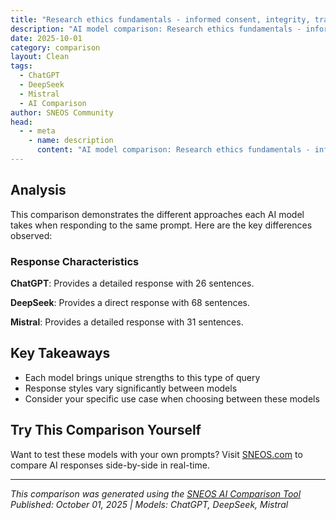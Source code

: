 ```yaml
---
title: "Research ethics fundamentals - informed consent, integrity, transparency"
description: "AI model comparison: Research ethics fundamentals - informed consent, integrity, transparency..."
date: 2025-10-01
category: comparison
layout: Clean
tags:
  - ChatGPT
  - DeepSeek
  - Mistral
  - AI Comparison
author: SNEOS Community
head:
  - - meta
    - name: description
      content: "AI model comparison: Research ethics fundamentals - informed consent, integrity, transparency..."
---
```


<ChatComparison
  title="Research ethics fundamentals - informed consent, integrity, transparency"
  prompt="Research ethics fundamentals - informed consent, integrity, transparency"
  :responses='{"ChatGPT": "Certainly! Here\u0027s an overview of the fundamentals of research ethics focusing on informed consent, integrity, and transparency:\n\n### 1. Informed Consent\n- **Definition:** Informed consent is the process by which researchers provide potential participants with all necessary information about a study so they can make a voluntary, informed decision about their participation.\n- **Key Elements:**\n - **Disclosure:** Participants must be given comprehensive information about the purpose, procedures, risks, benefits, and alternatives.\n - **Comprehension:** Information must be presented in clear, understandable language appropriate for the participant\u2019s level of understanding.\n - **Voluntariness:** Consent must be given freely, without coercion, undue influence, or manipulation.\n - **Documentation:** Consent is usually documented by a signed consent form, though verbal consent may be appropriate in some contexts.\n- **Importance:** Respects participant autonomy and protects their rights and welfare.\n\n### 2. Integrity\n- **Definition:** Integrity in research refers to honest and ethical conduct in all aspects of the research process, including design, data collection, analysis, and reporting.\n- **Key Principles:**\n - **Honesty:** Reporting findings truthfully without fabrication, falsification, or misrepresentation.\n - **Accountability:** Taking responsibility for the reliability and validity of research.\n - **Respect for Intellectual Property:** Properly crediting sources and collaborators, avoiding plagiarism.\n - **Avoiding Conflicts of Interest:** Disclosing any personal or financial interests that could affect research.\n- **Importance:** Maintains public trust in research and ensures the advancement of knowledge based on accurate information.\n\n### 3. Transparency\n- **Definition:** Transparency involves openness in the research process, ensuring that methods, data, and findings are clearly and openly shared.\n- **Key Aspects:**\n - **Clear Methodology:** Providing detailed descriptions of research methods to allow reproducibility.\n - **Data Sharing:** Where appropriate and ethical, sharing raw data and materials for verification.\n - **Reporting Results:** Presenting all results, including negative or inconclusive findings, without selective reporting.\n - **Disclosure of Funding and Conflicts of Interest:** Being open about sources of funding and any potential biases.\n- **Importance:** Enhances reproducibility, allows peer verification, and promotes trustworthiness.\n\n---\n\n### Summary\nResearch ethics fundamentally aim to protect participants, ensure valid and reliable results, and promote trustworthiness in science. Informed consent respects participant autonomy, integrity guarantees honesty and responsibility in research conduct, and transparency fosters openness and reproducibility. Adhering to these principles is essential for ethical and credible research.\n\nIf you\u2019d like, I can provide information on ethical guidelines, relevant regulations, or examples of best practices as well!", "DeepSeek": "Of course. This is an excellent and crucial topic. Research ethics form the moral backbone of all credible scientific and scholarly inquiry. Let\u0027s break down these three fundamentals: **Informed Consent**, **Integrity**, and **Transparency**.\n\nThese principles are interconnected and serve to protect participants, uphold the validity of research, and maintain public trust in science.\n\n---\n\n### 1. Informed Consent\n\nInformed consent is the process by which a prospective participant voluntarily confirms their willingness to participate in research, after having been informed of all aspects of the research that are relevant to their decision.\n\nIt is **not** just a form to be signed; it is an **ongoing process** of communication and understanding.\n\n#### Key Elements of Valid Informed Consent:\n* **Disclosure:** The researcher must provide all relevant information in a comprehensible manner. This typically includes:\n * The purpose of the research and its procedures.\n * The expected duration of participation.\n * Potential risks and discomforts.\n * Potential benefits (to the participant or to society).\n * Alternatives to participation.\n * How confidentiality will be maintained.\n * Whom to contact for questions about the research or their rights.\n * A clear statement that participation is **voluntary** and that they can withdraw at any time without penalty.\n* **Comprehension:** The information must be presented in a language and at a level the participant can understand. This is crucial when working with vulnerable populations (e.g., children, individuals with cognitive impairments, non-native speakers).\n* **Voluntariness:** The agreement to participate must be made freely, without coercion, undue influence, or intimidation. Participants should not feel pressured by incentives (e.g., money, course credit) or by authority figures.\n* **Competence:** The participant must have the legal and mental capacity to consent. For those who lack capacity (e.g., young children, adults with severe dementia), consent must be obtained from a legally authorized representative.\n\n**Why it\u0027s fundamental:** It respects the **autonomy and dignity** of individuals, treating them as ends in themselves, not merely as means to a scientific end. Its violation is at the heart of infamous ethical breaches like the **Tuskegee Syphilis Study**.\n\n---\n\n### 2. Integrity\n\nIntegrity is the commitment to honesty, accuracy, and rigor in all aspects of the research process. It is the quality of being truthful and having strong moral principles in the pursuit of knowledge.\n\n#### Key Components of Research Integrity:\n* **Honesty in Reporting:** Presenting findings truthfully, without fabrication, falsification, or misrepresentation.\n * **Fabrication:** Making up data or results and recording them as if they were real.\n * **Falsification:** Manipulating research materials, equipment, or processes, or changing/omitting data or results such that the research is not accurately represented.\n* **Accuracy:** A careful and precise approach to research methods, data collection, and analysis. Avoiding errors and keeping clear, accurate records.\n* **Credit and Attribution:** Giving proper acknowledgment to the work of others through citations and co-authorship. This is the core of **avoiding plagiarism**.\n* **Adherence to Agreements:** Upholding the terms of research grants, following institutional and professional guidelines, and maintaining confidentiality promises.\n* **Collegiality:** Engaging in fair and respectful practices with peers, including in peer review, sharing resources, and collaborative work.\n\n**Why it\u0027s fundamental:** Integrity is the **bedrock of trust in science**. Without it, the entire scientific edifice crumbles. Flawed or dishonest research wastes resources, misleads other scientists, and can cause real-world harm if applied in policy or medicine.\n\n---\n\n### 3. Transparency\n\nTransparency is the practice of being open, clear, and explicit about the entire research process. It allows others to see, understand, and evaluate how research was conducted and how conclusions were reached.\n\n#### Key Practices of Research Transparency:\n* **Methodological Transparency:** Providing a clear, detailed, and replicable description of the research methods, materials, and procedures used.\n* **Data Transparency:** Making research data, code, and materials available to other researchers for verification and re-analysis (where ethical and legal, e.g., respecting participant confidentiality).\n* **Analytic Transparency:** Clearly explaining all data analysis choices, including any statistical tests used, criteria for excluding data, and all variables measured in the study.\n* **Reporting of All Findings:** Disclosing all research results, including negative or non-significant findings that do not support the initial hypothesis. This combats **publication bias**.\n* **Conflict of Interest Disclosure:** Being open about any financial, professional, or personal relationships that could be perceived as influencing the research.\n\n**Why it\u0027s fundamental:** Transparency enables **scrutiny, verification, and reproducibility**, which are the self-correcting mechanisms of science. It allows the community to check the work, build upon it reliably, and identify errors or biases.\n\n---\n\n### The Interconnection: A Real-World Scenario\n\nImagine a clinical trial for a new drug.\n\n* **Without Informed Consent:** Participants are not told about potential severe side effects. This is a profound ethical violation of their rights.\n* **Without Integrity:** The researchers, under pressure from the drug company, might \u0022fiddle\u0022 with the data to make the drug look more effective than it is. This produces false and dangerous knowledge.\n* **Without Transparency:** The researchers only publish the positive results from one trial and hide the negative results from two others. Doctors and patients make decisions based on an incomplete and overly optimistic picture, leading to harm.\n\nAll three principles work together to ensure that the research is **ethically conducted** (Informed Consent), **methodologically sound and honest** (Integrity), and **open to validation and critique** (Transparency). They are the non-negotiable pillars of responsible research.", "Mistral": "Research ethics are crucial for ensuring that studies are conducted responsibly and respectfully. Here are some fundamentals, including informed consent, integrity, and transparency:\n\n1. **Informed Consent**:\n - **Definition**: Informed consent means that participants are fully aware of the nature of the research, the procedures involved, the potential risks and benefits, and their rights as participants.\n - **Key Elements**:\n - Voluntariness: Participants should not be coerced or unduly influenced to participate.\n - Comprehension: Information should be presented in a clear and understandable way.\n - Disclosure: Researchers must disclose all relevant information about the study.\n - Competence: Participants must have the capacity to understand and consent.\n - Continuing Consent: Participants have the right to withdraw at any time.\n\n2. **Integrity**:\n - **Definition**: Integrity in research involves conducting studies in an honest, fair, and responsible manner.\n - **Key Elements**:\n - Honesty: Reporting data, results, and methods accurately and truthfully.\n - Trustworthiness: Ensuring that research is conducted in a manner that upholds public trust.\n - Accountability: Taking responsibility for the ethical conduct of research.\n - Fairness: Treating all participants and stakeholders equitably.\n - Respect for Intellectual Property: Properly crediting the work of others and avoiding plagiarism.\n\n3. **Transparency**:\n - **Definition**: Transparency involves being open and clear about the research process, methods, findings, and any potential conflicts of interest.\n - **Key Elements**:\n - Open Communication: Clearly communicating the purpose, methods, and expected outcomes of the research.\n - Data Sharing: Making research data and findings accessible to the scientific community and the public, when appropriate.\n - Conflict of Interest Disclosure: Revealing any financial, personal, or professional interests that could influence the research.\n - Peer Review: Subjecting research to scrutiny by other experts in the field to ensure quality and integrity.\n\n4. **Additional Ethical Principles**:\n - **Respect for Persons**: Treating participants with dignity and respect, and protecting their autonomy.\n - **Beneficence**: Maximizing possible benefits and minimizing possible harms of the research.\n - **Justice**: Ensuring that the benefits and burdens of research are distributed fairly.\n - **Confidentiality**: Protecting the privacy and confidentiality of participants\u0027 information.\n - **Debriefing**: Providing participants with an opportunity to discuss their experiences and any concerns after the study.\n\n5. **Ethical Review**:\n - **Institutional Review Boards (IRBs)**: Many institutions have IRBs or ethics committees that review research proposals to ensure they meet ethical standards.\n - **Ethical Guidelines**: Adhering to guidelines set by professional organizations, such as the American Psychological Association (APA) or the Declaration of Helsinki for medical research.\n\nBy adhering to these ethical principles, researchers can ensure that their work is conducted in a manner that respects participants, maintains the integrity of the research process, and contributes positively to the field of study."}' 
  published-date="10:35"
/>

## Analysis

This comparison demonstrates the different approaches each AI model takes when responding to the same prompt. Here are the key differences observed:

### Response Characteristics

**ChatGPT**: Provides a detailed response with 26 sentences. 

**DeepSeek**: Provides a direct response with 68 sentences. 

**Mistral**: Provides a detailed response with 31 sentences. 

## Key Takeaways

- Each model brings unique strengths to this type of query
- Response styles vary significantly between models
- Consider your specific use case when choosing between these models

## Try This Comparison Yourself

Want to test these models with your own prompts? Visit [SNEOS.com](https://sneos.com) to compare AI responses side-by-side in real-time.

---

*This comparison was generated using the [SNEOS AI Comparison Tool](https://sneos.com)*
*Published: October 01, 2025 | Models: ChatGPT, DeepSeek, Mistral*
